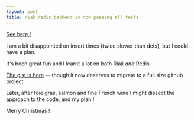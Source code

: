 ```yaml
---
layout: post
title: riak_redis_backend is now passing all tests
---
```

<a href="http://twitter.com/cstar/status/7037325384">See here !</a>

I am a bit disappointed on insert times (twice slower than dets), but I could have a plan.

It's been great fun and I learnt a lot on both Riak <em>and</em> Redis.

<a href="http://gist.github.com/261670#file_riak_redis_backend.erl">The gist is here</a> — though it now deserves to migrate to a full size github project.

Later, after foie gras, salmon and fine French wine I might dissect the approach to the code, and my plan !

Merry Christmas !
      
